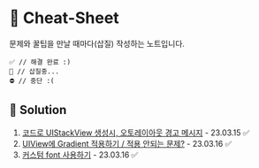 # 🔖 Cheat-Sheet
 문제와 꿀팁을 만날 때마다(삽질) 작성하는 노트입니다.
~~~
✅ // 해결 완료 :)
🚧 // 삽질중...
⛔️ // 중단 :(
~~~
 
## 💎 Solution
1. [코드로 UIStackView 생성시, 오토레이아웃 경고 메시지](Solution/1.md)  - 23.03.15 ✅
2. [UIView에 Gradient 적용하기 / 적용 안되는 문제?](Tip/1.md) - 23.03.16 ✅
2. [커스텀 font 사용하기](Tip/2.md) - 23.03.16 ✅